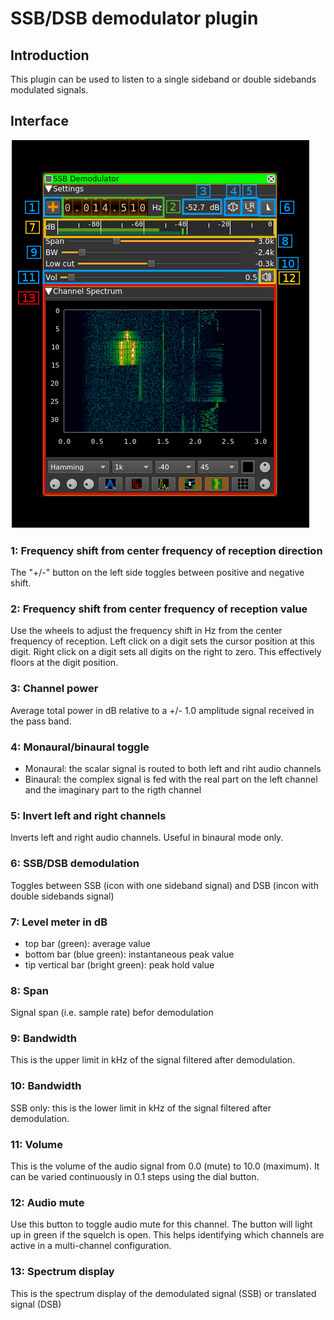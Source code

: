 <h1>SSB/DSB demodulator plugin</h1>

<h2>Introduction</h2>

This plugin can be used to listen to a single sideband or double sidebands modulated signals. 

<h2>Interface</h2>

![SSB Demodulator plugin GUI](../../../doc/img/SSBDemod_plugin.png)

<h3>1: Frequency shift from center frequency of reception direction</h3>

The "+/-" button on the left side toggles between positive and negative shift.

<h3>2: Frequency shift from center frequency of reception value</h3>

Use the wheels to adjust the frequency shift in Hz from the center frequency of reception. Left click on a digit sets the cursor position at this digit. Right click on a digit sets all digits on the right to zero. This effectively floors at the digit position.

<h3>3: Channel power</h3>

Average total power in dB relative to a +/- 1.0 amplitude signal received in the pass band.

<h3>4: Monaural/binaural toggle</h3>

  - Monaural: the scalar signal is routed to both left and riht audio channels
  - Binaural: the complex signal is fed with the real part on the left channel and the imaginary part to the rigth channel
  
<h3>5: Invert left and right channels</h3>

Inverts left and right audio channels. Useful in binaural mode only.

<h3>6: SSB/DSB demodulation</h3>

Toggles between SSB (icon with one sideband signal) and DSB (incon with double sidebands signal)

<h3>7: Level meter in dB</h3>

  - top bar (green): average value
  - bottom bar (blue green): instantaneous peak value
  - tip vertical bar (bright green): peak hold value

<h3>8: Span</h3>

Signal span (i.e. sample rate) befor demodulation

<h3>9: Bandwidth</h3>

This is the upper limit in kHz of the signal filtered after demodulation. 

<h3>10: Bandwidth</h3>

SSB only: this is the lower limit in kHz of the signal filtered after demodulation. 

<h3>11: Volume</h3>

This is the volume of the audio signal from 0.0 (mute) to 10.0 (maximum). It can be varied continuously in 0.1 steps using the dial button.

<h3>12: Audio mute</h3>

Use this button to toggle audio mute for this channel. The button will light up in green if the squelch is open. This helps identifying which channels are active in a multi-channel configuration.

<h3>13: Spectrum display</h3>

This is the spectrum display of the demodulated signal (SSB) or translated signal (DSB)